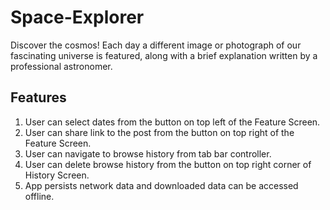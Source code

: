 # Space-Explorer

Discover the cosmos! Each day a different image or photograph of our fascinating universe is featured, along with a brief explanation written by a professional astronomer.

## Features

1. User can select dates from the button on top left of the Feature Screen.
2. User can share link to the post from the button on top right of the Feature Screen.
3. User can navigate to browse history from tab bar controller.
4. User can delete browse history from the button on top right corner of History Screen.
5. App persists network data and downloaded data can be accessed offline. 
